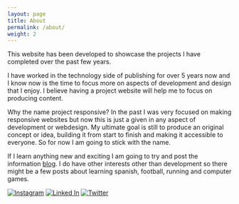 ```yaml
---
layout: page
title: About
permalink: /about/
weight: 2
---
```


This website has been developed to showcase the projects I have completed over the past few years.  

I have worked in the technology side of publishing for over 5 years now and I know now is the time to focus more on aspects of development and design that I enjoy. I believe having a project website will help me to focus on producing content.   

Why the name project responsive? In the past I was very focused on making responsive websites but now this is just a given in any aspect of development or webdesign. My ultimate goal is still to produce an original concept or idea, building it from start to finish and making it accessible to everyone. So for now I am going to stick with the name.  

If I learn anything new and exciting I am going to try and post the information [blog]({{site.baseurl}}/blog "here"). I do have other interests other than development so there might be a few posts about learning spanish, football, running and computer games.  

[![Instagram]({{site.baseurl}}/images/insta.svg)](https://www.instagram.com/pkkent/?ref=badge)
[![Linked In]({{site.baseurl}}/images/linked.svg)](https://uk.linkedin.com/pub/paul-kent/45/755/b88)
[![Twitter]({{site.baseurl}}/images/twitter.svg)](https://twitter.com/paulkennethkent)
